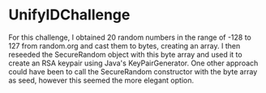 # UnifyIDChallenge

For this challenge, I obtained 20 random numbers in the range of -128 to 127 from random.org and cast them to bytes, creating an array. I then reseeded the SecureRandom object with this byte array and used it to create an RSA keypair using Java's KeyPairGenerator. One other approach could have been to call the SecureRandom constructor with the byte array as seed, however this seemed the more elegant option.
